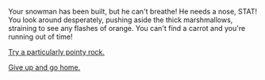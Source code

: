 Your snowman has been built, but he can't breathe! He needs a nose, STAT! 
You look around desperately, pushing aside the thick marshmallows, 
straining to see any flashes of orange. You can't find a carrot and you're running out of time!

[Try a particularly pointy rock.](../pointy-rock/pointy-rock.md)

[Give up and go home.](../give-up/give-up.md)